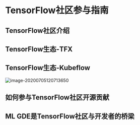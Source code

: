 # TensorFlow社区参与指南 

## TensorFlow社区介绍

## TensorFlow生态-TFX

## TensorFlow生态-Kubeflow

![image-20200705120713650](/Users/dingyuanjie/Documents/study/github/woodyprogram/img/image-20200705120713650.png)

## 如何参与TensorFlow社区开源贡献

## ML GDE是TensorFlow社区与开发者的桥梁

